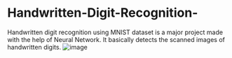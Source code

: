 # Handwritten-Digit-Recognition-
Handwritten digit recognition using MNIST dataset is a major project made with the help of Neural Network. It basically detects the scanned images of handwritten digits. 
![image](https://github.com/AyushRatan1/Handwritten-Digit-Recognition-/assets/135870585/55616199-8ef8-4d5f-a1ae-f1bd0e65c27f)
